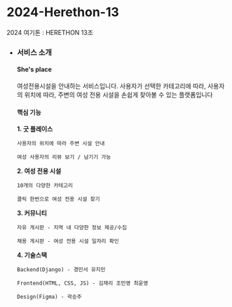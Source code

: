 # 2024-Herethon-13
2024 여기톤 : HERETHON 13조

* ### **서비스 소개**
  #### She's place 

  여성전용시설을 안내하는 서비스입니다. 사용자가 선택한 카테고리에 따라, 사용자의 위치에 따라, 주변의 여성 전용 시설을 손쉽게 찾아볼 수 있는 플랫폼입니다

  #### 핵심 기능

  **1. 굿 플레이스**
  
      사용자의 위치에 따라 주변 시설 안내

      여성 사용자의 리뷰 보기 / 남기기 가능


  **2. 여성 전용 시설**

      10개의 다양한 카테고리

      클릭 한번으로 여성 전용 시설 찾기


   **3. 커뮤니티**    
  
      자유 게시판 - 지역 내 다양한 정보 제공/수집
 
      채용 게시판 - 여성 전용 시설 일자리 확인
      

   **4. 기술스택**
  
      Backend(Django) - 경민서 유지민
 
      Frontend(HTML, CSS, JS) - 김채리 조민영 최윤영

      Design(Figma) - 곽승주
  
